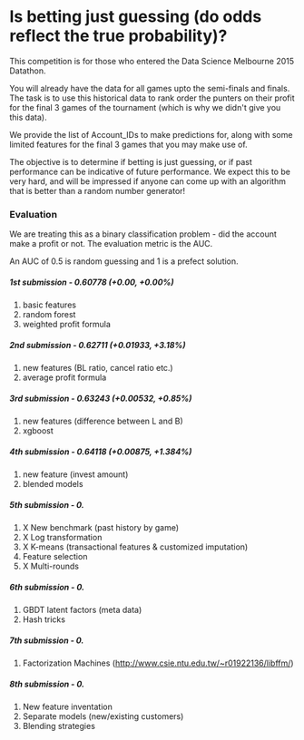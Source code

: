 # Is betting just guessing (do odds reflect the true probability)?

This competition is for those who entered the Data Science Melbourne 2015 Datathon.

You will already have the data for all games upto the semi-finals and finals. The task is to use this historical data to rank order the punters on their profit for the final 3 games of the tournament (which is why we didn't give you this data).

We provide the list of Account_IDs to make predictions for, along with some limited features for the final 3 games that you may make use of.

The objective is to determine if betting is just guessing, or if past performance can be indicative of future performance. We expect this to be very hard, and will be impressed if anyone can come up with an algorithm that is better than a random number generator! 

### Evaluation

We are treating this as a binary classification problem - did the account make a profit or not. The evaluation metric is the AUC.

An AUC of 0.5 is random guessing and 1 is a prefect solution.

##### 1st submission - 0.60778 (+0.00, +0.00%)
1. basic features
2. random forest
3. weighted profit formula

##### 2nd submission - 0.62711 (+0.01933, +3.18%)
1. new features (BL ratio, cancel ratio etc.)
2. average profit formula

##### 3rd submission - 0.63243 (+0.00532, +0.85%)
1. new features (difference between L and B)
2. xgboost

##### 4th submission - 0.64118 (+0.00875, +1.384%)
1. new feature (invest amount)
2. blended models

##### 5th submission - 0.
1. X New benchmark (past history by game) 
2. X Log transformation
3. X K-means (transactional features & customized imputation)
4. Feature selection
5. X Multi-rounds

##### 6th submission - 0.
1. GBDT latent factors (meta data)
2. Hash tricks

##### 7th submission - 0.
1. Factorization Machines (http://www.csie.ntu.edu.tw/~r01922136/libffm/)

##### 8th submission - 0.
1. New feature inventation
2. Separate models (new/existing customers)
3. Blending strategies
